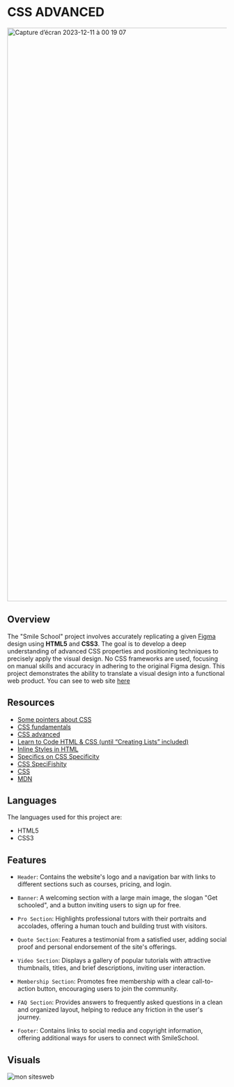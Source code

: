 # CSS ADVANCED

<img width="1317" alt="Capture d’écran 2023-12-11 à 00 19 07" src="https://github.com/MathieuMorel62/holbertonschool-web-development/assets/113856302/68650f2c-2ae5-4ff0-9734-55a68ae00ae4">

## Overview

The "Smile School" project involves accurately replicating a given [Figma](https://www.figma.com/file/XrEAsu1vQj5fhVaNG38d2W/Homepage?node-id=0%3A1&mode=dev) design using **HTML5** and **CSS3**. The goal is to develop a deep understanding of advanced CSS properties and positioning techniques to precisely apply the visual design. No CSS frameworks are used, focusing on manual skills and accuracy in adhering to the original Figma design. This project demonstrates the ability to translate a visual design into a functional web product. You can see to web site [here](https://mathieumorel62.github.io/holbertonschool-web-development/css_advanced/)

## Resources

- [Some pointers about CSS](https://intranet.hbtn.io/concepts/840)
- [CSS fundamentals](https://intranet.hbtn.io/concepts/841)
- [CSS advanced](https://intranet.hbtn.io/concepts/847)
- [Learn to Code HTML & CSS (until “Creating Lists” included)](https://learn.shayhowe.com/html-css/)
- [Inline Styles in HTML](https://www.codecademy.com/article/html-inline-styles)
- [Specifics on CSS Specificity](https://css-tricks.com/specifics-on-css-specificity/)
- [CSS SpeciFishity](http://www.standardista.com/cgi-sys/suspendedpage.cgi)
- [CSS](https://developer.mozilla.org/en-US/docs/Learn/CSS)
- [MDN](https://developer.mozilla.org/en-US/)

## Languages

The languages used for this project are:

- HTML5
- CSS3

## Features

- `Header`: Contains the website's logo and a navigation bar with links to different sections such as courses, pricing, and login.

- `Banner`: A welcoming section with a large main image, the slogan "Get schooled", and a button inviting users to sign up for free.

- `Pro Section`: Highlights professional tutors with their portraits and accolades, offering a human touch and building trust with visitors.

- `Quote Section`: Features a testimonial from a satisfied user, adding social proof and personal endorsement of the site's offerings.

- `Video Section`: Displays a gallery of popular tutorials with attractive thumbnails, titles, and brief descriptions, inviting user interaction.

- `Membership Section`: Promotes free membership with a clear call-to-action button, encouraging users to join the community.

- `FAQ Section`: Provides answers to frequently asked questions in a clean and organized layout, helping to reduce any friction in the user's journey.

- `Footer`: Contains links to social media and copyright information, offering additional ways for users to connect with SmileSchool.

## Visuals

![mon sitesweb](https://github.com/MathieuMorel62/holbertonschool-web-development/assets/113856302/cc20dfc9-8449-4f75-8db1-9e07f7777f29)
